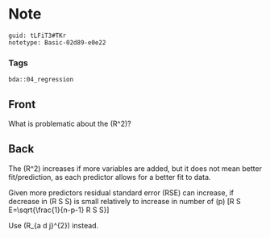 # Note
```
guid: tLFiT3#TKr
notetype: Basic-02d89-e0e22
```

### Tags
```
bda::04_regression
```

## Front
What is problematic about the \(R^2\)?

## Back
The \(R^2\) increases if more variables are added, but it does not mean better fit/prediction, as each predictor allows for a better fit to data.

Given more predictors residual standard error (RSE) can increase, if decrease in \(R S S\) is small relatively to increase in number of \(p\)
\[R S E=\sqrt{\frac{1}{n-p-1} R S S}\]

Use \(R_{a d j}^{2}\) instead.
